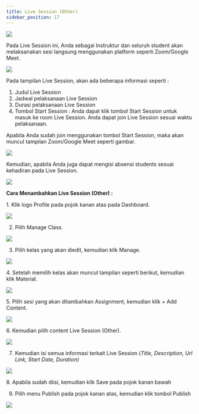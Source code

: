 ```yaml
---
title: Live Session (Other)
sidebar_position: 17
---
```

![](/img/livesession_.jpg)

Pada Live Session ini, Anda sebagai Instruktur dan seluruh student akan melaksanakan sesi langsung menggunakan platform seperti Zoom/Google Meet.

![](/img/livesession_1.jpg)

Pada tampilan Live Session, akan ada beberapa informasi seperti :

1. Judul Live Session
2. Jadwal pelaksanaan Live Session
3. Durasi pelaksanaan Live Session
4. Tombol Start Session : Anda dapat klik tombol Start Session untuk masuk ke room Live
   Session. Anda dapat join Live Session sesuai waktu pelaksanaan.

Apabila Anda sudah join menggunakan tombol Start Session, maka akan muncul tampilan Zoom/Google Meet seperti gambar.

![](/img/livesession_2.jpg)

Kemudian, apabila Anda juga dapat mengisi absensi students sesuai kehadiran pada Live Session.

![](/img/livesession_3.jpg)

**Cara Menambahkan Live Session (Other) :**

1. Klik logo Profile pada pojok kanan atas pada Dashboard.

![](/img/articlee-1.jpg)

2. Pilih Manage Class.

![](/img/articlee-2.jpg)

3. Pilih kelas yang akan diedit, kemudian klik Manage.

![](/img/articlee-3.jpg)

4. Setelah memilih kelas akan muncul tampilan seperti berikut, kemudian klik Material.

![](/img/articlee-4.jpg)

5. Pilih sesi yang akan ditambahkan Assignment, kemudian klik + Add Content.

![](/img/articlee-5.jpg)

6. Kemudian pilih content Live Session (Other).

![](/img/livesession_6.jpg)

7. Kemudian isi semua informasi terkait Live Session (*Title, Description, Url Link, Start Date, Duration)*

![](/img/livesession_7.jpg)

8. Apabila sudah diisi, kemudian klik Save pada pojok kanan bawah

9. Pilih menu Publish pada pojok kanan atas, kemudian klik tombol Publish

![](/img/degree-lecture-publish.jpg)
